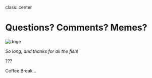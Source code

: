 class: center
# Questions? Comments? Memes?

![doge](https://pbs.twimg.com/profile_images/691969168543981568/wfIPuPDt.jpg)

*So long, and thanks for all the fish!*

???

Coffee Break...
